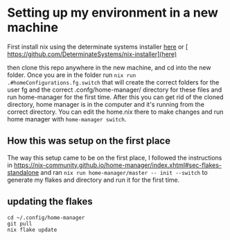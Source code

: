 # Setting up my environment in a new machine

First install nix using the determinate systems installer [here]( https://github.com/DeterminateSystems/nix-installer) or [ https://github.com/DeterminateSystems/nix-installer](here)

then clone this repo anywhere in the new machine, and cd into the new folder. Once you are in the folder run `nix run .#homeConfigurations.fg.switch` that will create the correct folders for the user fg and the correct .confg/home-manager/ directory for these files and run home-manager for the first time. After this you can get rid of the cloned directory, home manager is in the computer and it's running from the correct directory. You can edit the home.nix there to make changes and run home manager with `home-manager switch`. 

## How this was setup on the first place
The way this setup came to be on the first place, I followed the instructions in https://nix-community.github.io/home-manager/index.xhtml#sec-flakes-standalone and ran `nix run home-manager/master -- init --switch` to generate my flakes and directory and run it for the first time. 


## updating the flakes

```
cd ~/.config/home-manager
git pull
nix flake update
```







